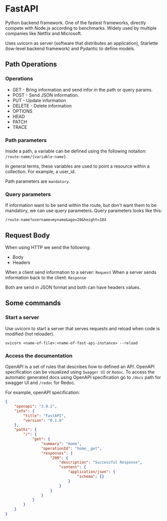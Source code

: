 # FastAPI

Python backend framework. One of the fastest frameworks, directly compete with Node.js according to benchmarks. Widely used by multiple companies like Netflix and Microsoft.

Uses uvicorn as server (software that distributes an application), Starlette (low-level backend framework) and Pydantic to define models.

## Path Operations

### Operations

- GET - Bring information and send infor in the path or query params.
- POST - Send JSON information.
- PUT - Update information
- DELETE - Delete information
- OPTIONS
- HEAD
- PATCH
- TRACE

### Path parameters

Inside a path, a variable can be defined using the following notaiton:  `/route-name/{variable-name}`. 

In general terms, these variables are used to point a resource within a collection. For example, a user_id.

Path parameters are `mandatory`.

### Query parameters

If information want to be send within the route, but don't want them to be mandatory, we can use query parameters. Query parameters looks like this:

`/route-name?username=myname&age=20&height=184`

## Request Body

When using HTTP we send the following:

- Body
- Headers

When a client send information to a server: `Request`
When a server sends information back to the client: `Response`

Both are send in JSON format and both can have headers values.

## Some commands

### Start a server
Use uvicorn to start a server that serves requests and reload when code is modified (hot reloader).
```
uvicorn <name-of-file>:<name-of-fast-api-instance> --reload
```

### Access the documentation
OpenAPI is a set of rules that describes how to defined an API. OpenAPI specification can be visualized using `Swagger UI` or `Redoc`. To access the automatic generated docs using OpenAPI specification go to `/docs` path for swagger UI and `/redoc` for Redoc.

For example, openAPI specification:
```JSON
{
	"openapi": "3.0.2",
	"info": {
		"title": "FastAPI",
		"version": "0.1.0"
	},
	"paths": {
		"/": {
			"get": {
				"summary": "Home",
				"operationId": "home__get",
				"responses": {
					"200": {
						"description": "Successful Response",
						"content": {
							"application/json": {
								"schema": {}
							}
						}
					}
				}
			}
		}
	}
}
```
